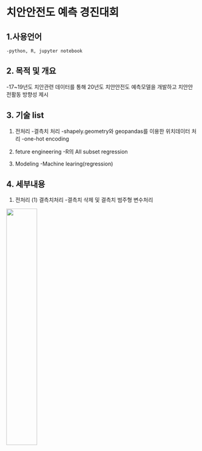 # 치안안전도 예측 경진대회

## 1.사용언어
    -python, R, jupyter notebook


## 2. 목적 및 개요
  -17~19년도 치안관련 데이터를 통해 20년도 치안안전도 예측모델을 개발하고 치안안전활동 방향성 제시
  
## 3. 기술 list
  1. 전처리
    -결측치 처리
    -shapely.geometry와 geopandas를 이용한 위치데이터 처리
    -one-hot encoding
    
  2. feture engineering
    -R의 All subset regression
    
  3. Modeling
    -Machine learing(regression)
    
## 4. 세부내용
 1. 전처리
    (1) 결측치처리
    -결측치 삭제 및 결측치 범주형 변수처리
    

<img src="https://user-images.githubusercontent.com/87842980/131619420-6417c79e-27c9-45d3-b98d-b41e4be8942a.png" width="40%">
